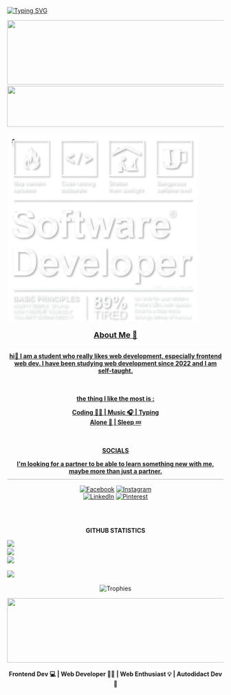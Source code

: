 [![Typing SVG](https://readme-typing-svg.demolab.com?font=Geo&size=35&pause=1000&color=d3e2ff&center=true&vCenter=true&multiline=true&width=500&height=100&lines=I+am+a+frontend+web+developer;3+years+experience)](https://git.io/typing-svg)<br>

<p align="center">
    <a href="https://instagram.com/https://www.instagram.com/fridfn">
      
  <img src="https://render.gitanimals.org/lines/fridfn?pet-id=671615300271345171" width="600" height="150"
  />
  <img  src="https://github.com/fridfn/Git-Animals-Pet/blob/main/two-cats.svg" width="600" height="95"/>
</p>

![Demo GIF](https://github.com/fridfn/exfavorite/raw/main/IMG_20250111_194139_321-removebg-preview.png)

<p align="center" style="font-weight:600;font-size:18px; border-bottom: 2px solid white; padding-bottom:10px;"><b>
About Me 💫</b>
</p>

<p align="center" style="font-weight:600"><b>
hi👋 I am a student who really likes web development, especially frontend web dev. I have been studying web development since 2022 and I am self-taught.</b>
</br></br>
</br>
</p>

<p align="center" style="font-weight:600"><b>
the thing I like the most is :</b>
</p>

<p align="center" style="font-weight:600"><b>
Coding 👨‍💻 | Music 🎧 | Typing</br> Alone 👤 | Sleep  💤</b>
</br></br>
</br>
</p>

<p align="center" style="font-weight:600"><b>SOCIALS</b>
</p>

<p align="center" style="font-weight:600; border-bottom: .1px solid #b3b3b3; padding-bottom:10px;"><b>I'm looking for a partner to be able to learn something new with me, maybe more than just a partner.</b>
</p>

<div align="center" style="width: 45%; margin: 0 auto;">

[![Facebook](https://img.shields.io/badge/Facebook-%231877F2.svg?logo=Facebook&logoColor=white)](https://facebook.com/https://www.facebook.com/fridfn?mibextid=ZbWKwL) [![Instagram](https://img.shields.io/badge/Instagram-%23E4405F.svg?logo=Instagram&logoColor=white)](https://instagram.com/https://www.instagram.com/fridfn_?igsh=MWswdmZ1MXM1bWhqYQ==) [![LinkedIn](https://img.shields.io/badge/LinkedIn-%230077B5.svg?logo=linkedin&logoColor=white)](https://linkedin.com/in/https://www.linkedin.com/in/farid-fathoni-n-26a48b2b3?trk=contact-info&fbclid=PAZXh0bgNhZW0CMTEAAaaziZ4zgmPtLFgO4nSdsCIS8WWAfYjdevYBlj7mYPpUhnCdrSfTjatPoFM_aem_Wz9X6oo0K5mpeA3M8CtH9Q) [![Pinterest](https://img.shields.io/badge/Pinterest-%23E60023.svg?logo=Pinterest&logoColor=white)](https://pinterest.com/https://pin.it/4mpmTJiiv) 

</div>
</br>
</br>
<p align="center" style="font-weight:600"><b>
GITHUB STATISTICS</b>
</p>

![](https://github-readme-stats.vercel.app/api?username=fridfn&theme=midnight-purple&hide_border=false&include_all_commits=true&count_private=false)<br/>
![](https://github-readme-streak-stats.herokuapp.com/?user=fridfn&theme=midnight-purple&hide_border=false)<br/>
![](https://github-readme-stats.vercel.app/api/top-langs/?username=fridfn&theme=midnight-purple&hide_border=false&include_all_commits=true&count_private=false&layout=compact)


[![](https://visitcount.itsvg.in/api?id=fridfn&icon=7&color=6)](https://visitcount.itsvg.in)
 
<p align="center">
  <img src="https://github-profile-trophy.vercel.app/?username=fridfn&theme=radical&margin-w=10&rank=B,A,AA,AAA,S,SS,?&row=1&column=3" alt="Trophies" />
</p>

<a href="/">
<img
  src="https://render.gitanimals.org/farms/fridfn"
  width="800"
  height="150"
  fill="#000"
  background="transparent"
/>
</a>

<p align="center">
  <b>Frontend Dev 💻 | Web Developer 👨‍💻 | Web Enthusiast 💡 | Autodidact Dev 🏅</b>
</p>


